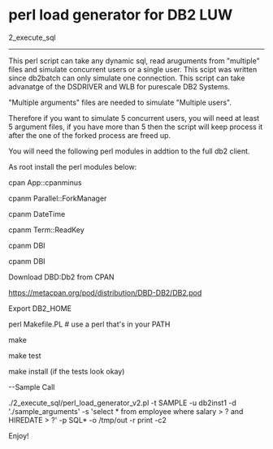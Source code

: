 # perl load generator for DB2 LUW

2_execute_sql

-------------

This perl script can take any dynamic sql, read aruguments from "multiple" files and simulate concurrent users or a single user. This scipt was written since db2batch can only simulate one connection. This script can take advanatge of the DSDRIVER and WLB for purescale DB2 Systems.

"Multiple arguments" files are needed to simulate "Multiple users". 

Therefore if you want to simulate 5 concurrent users, you will need at least 5 argument files, if you have more than 5 then the script will keep process it after the one of the forked process are freed up.

You will need the following perl modules in addtion to the full db2 client.

As root install the perl modules below:

cpan App::cpanminus

cpanm Parallel::ForkManager

cpanm DateTime

cpanm Term::ReadKey

cpanm DBI

cpanm DBI


Download DBD:Db2 from CPAN

https://metacpan.org/pod/distribution/DBD-DB2/DB2.pod

Export DB2_HOME

perl Makefile.PL            # use a perl that's in your PATH

make

make test

make install (if the tests look okay)

--Sample Call

./2_execute_sql/perl_load_generator_v2.pl -t SAMPLE -u db2inst1 -d './sample_arguments' -s 'select * from employee where salary > ? and HIREDATE > ?' -p SQL* -o /tmp/out -r print -c2



Enjoy!


